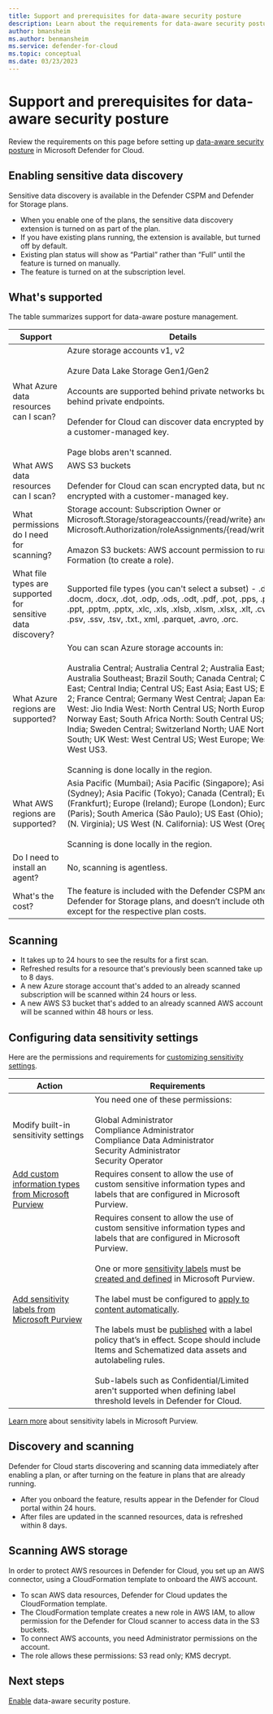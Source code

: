 ```yaml
---
title: Support and prerequisites for data-aware security posture
description: Learn about the requirements for data-aware security posture
author: bmansheim
ms.author: benmansheim
ms.service: defender-for-cloud
ms.topic: conceptual
ms.date: 03/23/2023
---
```

# Support and prerequisites for data-aware security posture

Review the requirements on this page before setting up [data-aware security posture](concept-data-security-posture.md) in Microsoft Defender for Cloud.

## Enabling sensitive data discovery

Sensitive data discovery is available in the Defender CSPM and Defender for Storage plans.

- When you enable one of the plans, the sensitive data discovery extension is turned on as part of the plan.
- If you have existing plans running, the extension is available, but turned off by default.
- Existing plan status will show as “Partial” rather than “Full” until the feature is turned on manually.
- The feature is turned on at the subscription level.


## What's supported

The table summarizes support for data-aware posture management.

**Support** | **Details**
--- | ---
What Azure data resources can I scan? | Azure storage accounts v1, v2<br/><br/> Azure Data Lake Storage Gen1/Gen2<br/><br/>Accounts are supported behind private networks but not behind private endpoints.<br/><br/>  Defender for Cloud can discover data encrypted by KMB or a customer-managed key. <br/><br/>Page blobs aren't scanned.
What AWS data resources can I scan? | AWS S3 buckets<br/><br/> Defender for Cloud can scan encrypted data, but not data encrypted with a customer-managed key.
What permissions do I need for scanning? | Storage account: Subscription Owner or Microsoft.Storage/storageaccounts/{read/write} and Microsoft.Authorization/roleAssignments/{read/write/delete}<br/><br/> Amazon S3 buckets: AWS account permission to run Cloud Formation (to create a role).
What file types are supported for sensitive data discovery? | Supported file types (you can't select a subset) - .doc, .docm, .docx, .dot, .odp, .ods, .odt, .pdf, .pot, .pps, .ppsx, .ppt, .pptm, .pptx, .xlc, .xls, .xlsb, .xlsm, .xlsx, .xlt, .cvs, .json, .psv, .ssv, .tsv, .txt., xml, .parquet, .avro, .orc.
What Azure regions are supported? | You can scan Azure storage accounts in:<br/><br/> Australia Central; Australia Central 2; Australia East; Australia Southeast; Brazil South; Canada Central; Canada East; Central India; Central US; East Asia; East US; East US 2; France Central; Germany West Central; Japan East; Japan West: Jio India West: North Central US; North Europe; Norway East; South Africa North: South Central US; South India; Sweden Central; Switzerland North; UAE North; UK South; UK West: West Central US; West Europe; West US, West US3.<br/><br/> Scanning is done locally in the region.
What AWS regions are supported? | Asia Pacific (Mumbai); Asia Pacific (Singapore); Asia Pacific (Sydney); Asia Pacific (Tokyo); Canada (Central); Europe (Frankfurt); Europe (Ireland); Europe (London); Europe (Paris); South America (São Paulo); US East (Ohio); US East (N. Virginia); US West (N. California): US West (Oregon).<br/><br/> Scanning is done locally in the region.
Do I need to install an agent? | No, scanning is agentless.
What's the cost? | The feature is included with the Defender CSPM and Defender for Storage plans, and doesn’t include other costs except for the respective plan costs.

## Scanning

- It takes up to 24 hours to see the results for a first scan.
- Refreshed results for a resource that's previously been scanned take up to 8 days.
- A new Azure storage account that's added to an already scanned subscription will be scanned within 24 hours or less.
- A new AWS S3 bucket that's added to an already scanned AWS account will be scanned within 48 hours or less.



## Configuring data sensitivity settings

Here are the permissions and requirements for [customizing sensitivity settings](data-sensitivity-settings.md).

**Action** | **Requirements**
--- | ---
Modify built-in sensitivity settings | You need one of these permissions:<br/><br/> Global Administrator<br/>Compliance Administrator<br/>Compliance Data Administrator<br/>Security Administrator<br/>Security Operator
[Add custom information types from Microsoft Purview](data-sensitivity-settings.md) | Requires consent to allow the use of custom sensitive information types and labels that are configured in Microsoft Purview.
[Add sensitivity labels from Microsoft Purview](data-sensitivity-settings.md) | Requires consent to allow the use of custom sensitive information types and labels that are configured in Microsoft Purview.<br/><br/> One or more [sensitivity labels](/microsoft-365/compliance/sensitivity-labels) must be [created and defined](/microsoft-365/compliance/get-started-with-sensitivity-labels) in Microsoft Purview.<br/><br/> The label must be configured to [apply to content automatically](/microsoft-365/compliance/apply-sensitivity-label-automatically).<br/><br/> The labels must be [published](/microsoft-365/compliance/create-sensitivity-labels) with a label policy that’s in effect. Scope should include Items and Schematized data assets and autolabeling rules.<br/><br/>Sub-labels such as Confidential/Limited aren't supported when defining label threshold levels in Defender for Cloud.
[Learn more](/microsoft-365/compliance/create-sensitivity-labels) about sensitivity labels in Microsoft Purview.

## Discovery and scanning

Defender for Cloud starts discovering and scanning data immediately after enabling a plan, or after turning on the feature in plans that are already running.

- After you onboard the feature, results appear in the Defender for Cloud portal within 24 hours. 
- After files are updated in the scanned resources, data is refreshed within 8 days.

## Scanning AWS storage

In order to protect AWS resources in Defender for Cloud, you set up an AWS connector, using a CloudFormation template to onboard the AWS account. 

- To scan AWS data resources, Defender for Cloud updates the CloudFormation template.
- The CloudFormation template creates a new role in AWS IAM, to allow permission for the Defender for Cloud scanner to access data in the S3 buckets. 
- To connect AWS accounts, you need Administrator permissions on the account.
- The role allows these permissions: S3 read only; KMS decrypt.





## Next steps

[Enable](data-security-posture-enable.md) data-aware security posture.


